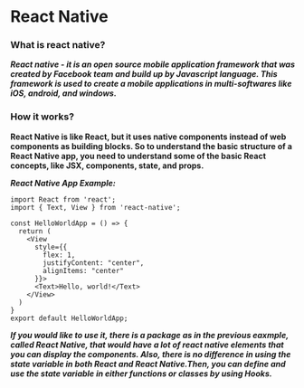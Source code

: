 # React Native

### What is react native?
***React native - it is an open source mobile application framework that was created by Facebook team and build up by Javascript language. This framework is used to create a mobile applications in multi-softwares like iOS, android, and windows.***

### How it works?
**React Native is like React, but it uses native components instead of web components as building blocks. So to understand the basic structure of a React Native app, you need to understand some of the basic React concepts, like JSX, components, state, and props.**

***React Native App Example:***
```
import React from 'react';
import { Text, View } from 'react-native';

const HelloWorldApp = () => {
  return (
    <View
      style={{
        flex: 1,
        justifyContent: "center",
        alignItems: "center"
      }}>
      <Text>Hello, world!</Text>
    </View>
  )
}
export default HelloWorldApp;
```

***If you would like to use it, there is a package as in the previous eaxmple, called React Native, that would have a  lot of react native elements that you can display the components. Also, there is no difference in using the state variable in both React and React Native.Then, you can define and use the state variable in either functions or classes by using Hooks.***
